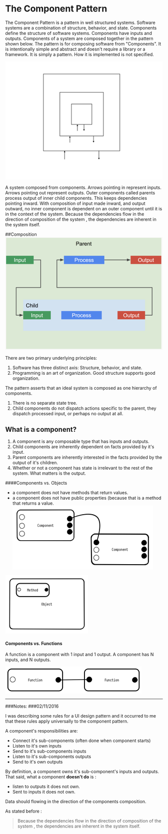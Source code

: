 # The Component Pattern

The Component Pattern is a pattern in well structured systems. Software systems are a combination of structure, behavior, and state. Components define the structure of software systems. Components have inputs and outputs. Components of a system are composed together in the pattern shown below. The pattern is for composing software from "Components". It is intentionally simple and abstract and doesn't require a library or a framework. It is simply a pattern. How it is implemented is not specified.


![](../resources/images/ComponentPattern.jpg)



 A system composed from components. Arrows pointing in represent inputs. Arrows pointing out represent outputs. Outer components called parents process output of inner child components. This keeps dependencies pointing inward. With composition of input made inward, and output outward, no inner component is dependent on an outer component until it is in the context of the system. Because the dependencies flow in the direction of composition of the system , the dependencies are inherent in the system itself.
 
 
##Composition
![](../resources/images/Component_Composition.png)


There are two primary underlying principles:
1. Software has three distinct axis: Structure, behavior, and state.
2. Programming is an art of organization. Good structure supports good organization.

The pattern asserts that an ideal system is composed as one hierarchy of components. 

1. There is no separate state tree.
2. Child components do not dispatch actions specific to the parent, they dispatch processed input, or perhaps no output at all.

## What is a component?
1. A component is any composable type that has inputs and outputs.
2. Child components are inherently dependent on facts provided by it's input.
3. Parent components are inherently interested in the facts provided by the output of it's children.
4. Whether or not a component has state is irrelevant to the rest of the system. What matters is the output. 



####Components vs. Objects

* a component does not have methods that return values.
* a component does not have public properties (because that is a method that returns a value.
![](../resources/images/Components.png)

![](../resources/images/Object.png)

#### Components vs. Functions
A function is a component with 1 input and 1 output. A component has N inputs, and N outputs.

![](../resources/images/Functions.png)


---



###Notes:
###02/11/2016 

I was describing some rules for a UI design pattern and it occurred to me that these rules apply universally to the component pattern.

A component's responsibilities are: 

- Connect it's sub-components (often done when component starts)
- Listen to it's own inputs
- Send to it's sub-components inputs
- Listen to it's sub-components outputs
- Send to it's own outputs


By definition, a component owns it's sub-component's inputs and outputs. That said, what a component **doesn't do** is :
- listen to outputs it does not own.
- Sent to inputs it does not own.


Data should flowing in the direction of the components composition.

As stated before : 
> Because the dependencies flow in the direction of composition of the system , the dependencies are inherent in the system itself.

